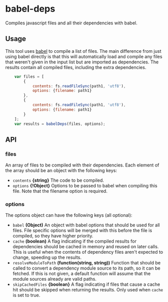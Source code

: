 babel-deps
===================================

Compiles javascript files and all their dependencies with babel.

## Usage
This tool uses [babel](npmjs.com/package/babel-core) to compile a list of files. The main difference from just using babel directly is that this will automatically load and compile any files that weren't given in the input list but are imported as dependencies. The results contain all compiled files, including the extra dependencies.

```javascript
	var files = [
		{
			contents: fs.readFileSync(path1, 'utf8'),
			options: {filename: path1}
		},
		{
			contents: fs.readFileSync(path1, 'utf8'),
			options: {filename: path1}
		}
	];
	var results = babelDeps(files, options);
```

## API

### files

An array of files to be compiled with their dependencies. Each element of the array should be an object with the following keys:

- `contents` **{string}** The code to be compiled.
- `options` **{!Object}** Options to be passed to babel when compiling this file. Note that the filename option is required.

### options

The options object can have the following keys (all optional):

- `babel` **(Object)** An object with babel options that should be used for all files. File specific options will be merged with this before the file is compiled, so they have higher priority.
- `cache` **(boolean)** A flag indicating if the compiled results for dependencies should be cached in memory and reused on later calls. This is useful when the contents of dependency files aren't expected to change, speeding up the results.
- `resolveModuleToPath` **(function(string, string))** Function that should be called to convert a dependency module source to its path, so it can be fetched. If this is not given, a default function will assume that the module sources already are valid paths.
- `skipCachedFiles` **{boolean}** A flag indicating if files that cause a cache hit should be skipped when returning the results. Only used when `cache` is set to true.
